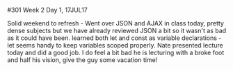 #301 Week 2 Day 1, 17JUL17

Solid weekend to refresh - Went over JSON and AJAX in class today, pretty dense subjects but we have already reviewed JSON a bit so it wasn't as bad as it could have been. learned both let and const as variable declarations - let seems handy to keep variables scoped properly. 
Nate presented lecture today and did a good job. I do feel a bit bad he is lecturing with a broke foot and half his vision, give the guy some vacation time!
